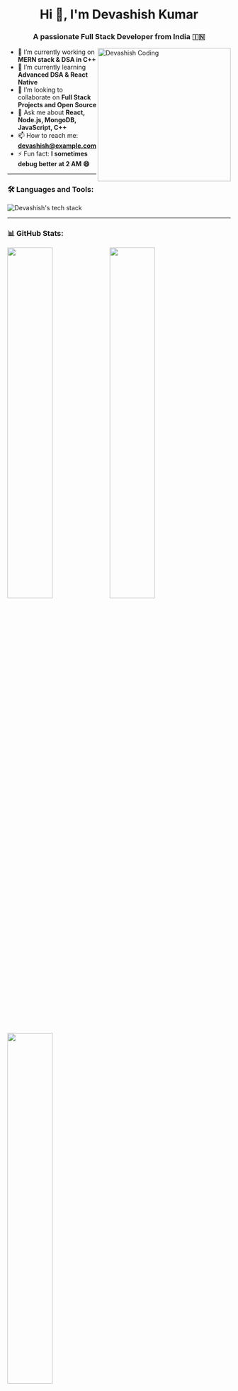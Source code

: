 <!---
- 👋 Hi, I’m @devashishkr3
- 👀 I’m Specilist in Backend Developement (Node.js)
- 🌱 I’m currently learning React-Native
- 📫 How to reach me 
- 😄 Pronouns: Devashish Kumar
- ⚡ Fun fact: People sleep at night and I sleep during the day.

--->
<!---
devashishkr3/devashishkr3 is a ✨ special ✨ repository because its `README.md` (this file) appears on your GitHub profile.
You can click the Preview link to take a look at your changes.
--->

<!---
<h1 align="center">Hi 👋, I'm Devashish Kumar</h1>
<h3 align="center">A passionate Full Stack Developer from India 🇮🇳</h3>

<img align="right" width="400" src="https://raw.githubusercontent.com/devSouvik/devSouvik/master/gif3.gif" />

- 🔭 I’m currently working on *MERN stack & DSA in C++*
- 🌱 I’m currently learning *Advanced DSA & React Native*
- 👯 I’m looking to collaborate on *Full Stack Projects and Open Source*
- 💬 Ask me about *React, Node.js, MongoDB, JavaScript, C++*
- 📫 How to reach me: *your_email@example.com*
- ⚡ Fun fact: *I sometimes debug better at 2 AM 😄*

---

### 🛠 Languages and Tools:
<p align="left">
  <img src="https://skillicons.dev/icons?i=html,css,js,react,nodejs,mongodb,express,cpp,git,github,tailwind,figma,linux,java,python" />
</p>

---

### 📊 GitHub Stats:
<p align="left">
  <img src="https://github-readme-stats.vercel.app/api?username=devashishkr3&show_icons=true&theme=tokyonight" width="48%" />
  <img src="https://github-readme-streak-stats.herokuapp.com?user=devashishkr3&theme=tokyonight" width="48%" />
</p>

<p align="left">
  <img src="https://github-readme-stats.vercel.app/api/top-langs/?username=devashishkr3&layout=compact&theme=tokyonight" width="48%" />
</p>

---

### 📈 Contribution Graph:
[![Devashish's github activity graph](https://github-readme-activity-graph.vercel.app/graph?username=devashishkr3&theme=tokyo-night)](https://github.com/Ashutosh00710/github-readme-activity-graph)

---

### 🔗 Let's Connect:
<p align="left">
  <a href="https://linkedin.com/in/YOUR-LINKEDIN-USERNAME" target="blank"><img src="https://cdn-icons-png.flaticon.com/512/174/174857.png" alt="LinkedIn" width="30" /></a>
  <a href="https://instagram.com/YOUR-INSTAGRAM-ID" target="blank"><img src="https://cdn-icons-png.flaticon.com/512/2111/2111463.png" alt="Instagram" width="30" /></a>
  <a href="mailto:your_email@example.com"><img src="https://cdn-icons-png.flaticon.com/512/732/732200.png" alt="Gmail" width="30" /></a>
</p>

--->


<h1 align="center">Hi 👋, I'm Devashish Kumar</h1>
<h3 align="center">A passionate Full Stack Developer from India 🇮🇳</h3>

<img align="right" width="300" src="https://raw.githubusercontent.com/devashishkr3/devashishkr3/master/gif_profile.gif" alt="Devashish Coding">

- 🔭 I’m currently working on **MERN stack & DSA in C++**
- 🌱 I’m currently learning **Advanced DSA & React Native**
- 👯 I’m looking to collaborate on **Full Stack Projects and Open Source**
- 💬 Ask me about **React, Node.js, MongoDB, JavaScript, C++**
- 📫 How to reach me: **devashish@example.com**
- ⚡ Fun fact: **I sometimes debug better at 2 AM 😄**

---

### 🛠 Languages and Tools:
<p align="left">
  <img src="https://skillicons.dev/icons?i=html,css,js,react,nodejs,mongodb,express,cpp,git,github,tailwind,figma,linux,java,python" alt="Devashish's tech stack" />
</p>

---

### 📊 GitHub Stats:
<p align="left">
  <img src="https://github-readme-stats.vercel.app/api?username=devashishkr3&show_icons=true&theme=tokyonight" width="45%" />
  <img src="https://github-readme-streak-stats.herokuapp.com?user=devashishkr3&theme=tokyonight" width="45%" />
</p>

<p align="left">
  <img src="https://github-readme-stats.vercel.app/api/top-langs/?username=devashishkr3&layout=compact&theme=tokyonight" width="45%" />
</p>

---

### 📈 Contribution Graph:
[![Devashish's github activity graph](https://github-readme-activity-graph.vercel.app/graph?username=devashishkr3&theme=tokyo-night)](https://github.com/devashishkr3/github-readme-activity-graph)

---

### 🔗 Let's Connect:
<p align="left">
  <a href="https://linkedin.com/in/YOUR-LINKEDIN-USERNAME" target="_blank">
    <img src="https://cdn-icons-png.flaticon.com/512/174/174857.png" alt="LinkedIn" width="30" />
  </a>
  &nbsp;
  <a href="https://instagram.com/YOUR-INSTAGRAM-ID" target="_blank">
    <img src="https://cdn-icons-png.flaticon.com/512/2111/2111463.png" alt="Instagram" width="30" />
  </a>
  &nbsp;
  <a href="mailto:devashish@example.com">
    <img src="https://cdn-icons-png.flaticon.com/512/732/732200.png" alt="Gmail" width="30" />
  </a>
</p>

